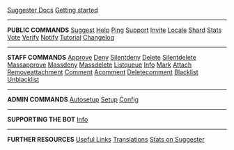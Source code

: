[Suggester Docs](home.md)
[Getting started](getting-started.md)

---

**PUBLIC COMMANDS**
[Suggest](all/suggest.md)
[Help](all/help.md)
[Ping](all/ping.md)
[Support](all/support.md)
[Invite](all/invite.md)
[Locale](all/locale.md)
[Shard](all/shard.md)
[Stats](all/stats.md)
[Vote](all/vote.md)
[Verify](all/verify.md)
[Notify](all/notify.md)
[Tutorial](all/tutorial.md)
[Changelog](all/changelog.md)

---

**STAFF COMMANDS**
[Approve](staff/approve.md)
[Deny](staff/deny.md)
[Silentdeny](staff/silentdeny.md)
[Delete](staff/delete.md)
[Silentdelete](staff/silentdelete.md)
[Massapprove](staff/massapprove.md)
[Massdeny](staff/massdeny.md)
[Massdelete](staff/massdelete.md)
[Listqueue](staff/listqueue.md)
[Info](staff/info.md)
[Mark](staff/mark.md)
[Attach](staff/attach.md)
[Removeattachment](staff/removeattachment.md)
[Comment](staff/comment.md)
[Acomment](staff/acomment.md)
[Deletecomment](staff/deletecomment.md)
[Blacklist](staff/block.md)
[Unblacklist](staff/unblock.md)

---

**ADMIN COMMANDS**
[Autosetup](admin/autosetup.md)
[Setup](admin/setup.md)
[Config](admin/config.md)

---

**SUPPORTING THE BOT**
[Info](supporting/info.md)

---

**FURTHER RESOURCES**
[Useful Links](usefullinks.md)
[Translations](translation.md)
[Stats on Suggester](botstats.md)
